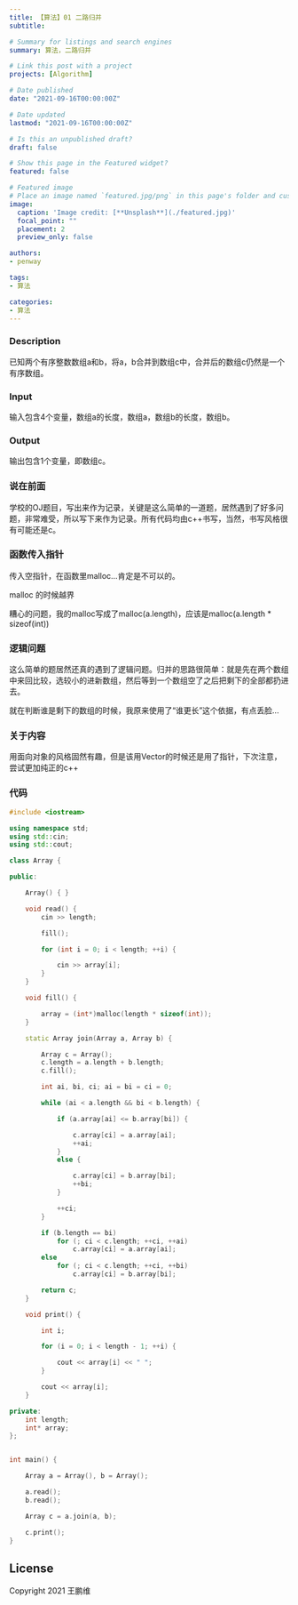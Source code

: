 ```yaml
---
title: 【算法】01 二路归并
subtitle: 

# Summary for listings and search engines
summary: 算法，二路归并

# Link this post with a project
projects: [Algorithm]

# Date published
date: "2021-09-16T00:00:00Z"

# Date updated
lastmod: "2021-09-16T00:00:00Z"

# Is this an unpublished draft?
draft: false

# Show this page in the Featured widget?
featured: false

# Featured image
# Place an image named `featured.jpg/png` in this page's folder and customize its options here.
image:
  caption: 'Image credit: [**Unsplash**](./featured.jpg)'
  focal_point: ""
  placement: 2
  preview_only: false

authors:
- penway

tags:
- 算法

categories:
- 算法
---
```


### Description

已知两个有序整数数组a和b，将a，b合并到数组c中，合并后的数组c仍然是一个有序数组。

### Input

输入包含4个变量，数组a的长度，数组a，数组b的长度，数组b。

### Output

输出包含1个变量，即数组c。



### 说在前面

学校的OJ题目，写出来作为记录，关键是这么简单的一道题，居然遇到了好多问题，非常难受，所以写下来作为记录。所有代码均由c++书写，当然，书写风格很有可能还是c。

### 函数传入指针

传入空指针，在函数里malloc...肯定是不可以的。

malloc 的时候越界

糟心的问题，我的malloc写成了malloc(a.length)，应该是malloc(a.length * sizeof(int))

### 逻辑问题

这么简单的题居然还真的遇到了逻辑问题。归并的思路很简单：就是先在两个数组中来回比较，选较小的进新数组，然后等到一个数组空了之后把剩下的全部都扔进去。

就在判断谁是剩下的数组的时候，我原来使用了“谁更长”这个依据，有点丢脸...

### 关于内容

用面向对象的风格固然有趣，但是该用Vector的时候还是用了指针，下次注意，尝试更加纯正的c++

### 代码

```c++
#include <iostream>

using namespace std;
using std::cin;
using std::cout;

class Array {

public:

    Array() { }

    void read() {
        cin >> length;

        fill();

        for (int i = 0; i < length; ++i) {

            cin >> array[i];
        }
    }

    void fill() {

        array = (int*)malloc(length * sizeof(int));
    }

    static Array join(Array a, Array b) {

        Array c = Array();
        c.length = a.length + b.length;
        c.fill();

        int ai, bi, ci; ai = bi = ci = 0;

        while (ai < a.length && bi < b.length) {

            if (a.array[ai] <= b.array[bi]) {

                c.array[ci] = a.array[ai];
                ++ai;
            }
            else {

                c.array[ci] = b.array[bi];
                ++bi;
            }

            ++ci;
        }

        if (b.length == bi)
            for (; ci < c.length; ++ci, ++ai)
                c.array[ci] = a.array[ai];
        else
            for (; ci < c.length; ++ci, ++bi)
                c.array[ci] = b.array[bi];

        return c;
    }

    void print() {

        int i;

        for (i = 0; i < length - 1; ++i) {

            cout << array[i] << " ";
        }

        cout << array[i];
    }

private:
    int length;
    int* array;
};


int main() {

    Array a = Array(), b = Array();

    a.read();
    b.read();

    Array c = a.join(a, b);

    c.print();
}
```




## License

Copyright 2021 王鹏维